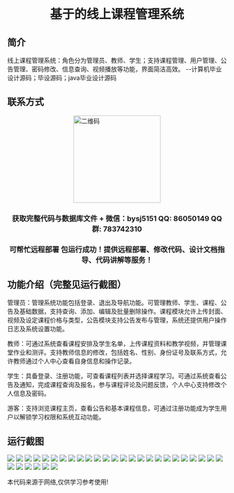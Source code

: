<p><h1 align="center">基于的线上课程管理系统</h1></p>

## 简介
线上课程管理系统：角色分为管理员、教师、学生；支持课程管理、用户管理、公告管理、密码修改、信息查询、视频播放等功能，界面简洁高效。    --计算机毕业设计源码；毕设源码；java毕业设计源码


## 联系方式
<img src="https://bs-1329754181.cos.ap-shanghai.myqcloud.com/wx.jpg" alt="二维码" style="display: block; margin: 0 auto;" width="200px">
<p><h3 align="center">获取完整代码与数据库文件 + 微信：bysj5151 QQ: 86050149 QQ群: 783742310</h3></p>
<p><h3 align="center">可帮忙远程部署 包运行成功！提供远程部署、修改代码、设计文档指导、代码讲解等服务！</h3></p>

## 功能介绍（完整见运行截图）
管理员：管理系统功能包括登录、退出及导航功能。可管理教师、学生、课程、公告及基础数据，支持查询、添加、编辑及批量删除操作。课程模块允许上传封面、视频及设定课程价格与类型，公告模块支持公告发布与管理，系统还提供用户操作日志及系统设置功能。

教师：可通过系统查看课程安排及学生名单，上传课程资料和教学视频，并管理课堂作业和测评。支持教师信息的修改，包括姓名、性别、身份证号及联系方式，允许教师通过个人中心查看自身信息和操作记录。

学生：具备登录、注册功能，可查看课程列表并选择课程学习。可通过系统查看公告及通知，完成课程查询及报名，参与课程评论及问题反馈，个人中心支持修改个人信息及密码。

游客：支持浏览课程主页，查看公告和基本课程信息，可通过注册功能成为学生用户以解锁学习权限和系统互动功能。


## 运行截图
![](https://bs-1329754181.cos.ap-shanghai.myqcloud.com/ssm/OnlineCourseManagementSystem1/img/001.jpg)
![](https://bs-1329754181.cos.ap-shanghai.myqcloud.com/ssm/OnlineCourseManagementSystem1/img/002.jpg)
![](https://bs-1329754181.cos.ap-shanghai.myqcloud.com/ssm/OnlineCourseManagementSystem1/img/003.jpg)
![](https://bs-1329754181.cos.ap-shanghai.myqcloud.com/ssm/OnlineCourseManagementSystem1/img/004.jpg)
![](https://bs-1329754181.cos.ap-shanghai.myqcloud.com/ssm/OnlineCourseManagementSystem1/img/005.jpg)
![](https://bs-1329754181.cos.ap-shanghai.myqcloud.com/ssm/OnlineCourseManagementSystem1/img/006.jpg)
![](https://bs-1329754181.cos.ap-shanghai.myqcloud.com/ssm/OnlineCourseManagementSystem1/img/007.jpg)
![](https://bs-1329754181.cos.ap-shanghai.myqcloud.com/ssm/OnlineCourseManagementSystem1/img/008.jpg)
![](https://bs-1329754181.cos.ap-shanghai.myqcloud.com/ssm/OnlineCourseManagementSystem1/img/009.jpg)
![](https://bs-1329754181.cos.ap-shanghai.myqcloud.com/ssm/OnlineCourseManagementSystem1/img/010.jpg)
![](https://bs-1329754181.cos.ap-shanghai.myqcloud.com/ssm/OnlineCourseManagementSystem1/img/011.jpg)
![](https://bs-1329754181.cos.ap-shanghai.myqcloud.com/ssm/OnlineCourseManagementSystem1/img/012.jpg)
![](https://bs-1329754181.cos.ap-shanghai.myqcloud.com/ssm/OnlineCourseManagementSystem1/img/013.jpg)
![](https://bs-1329754181.cos.ap-shanghai.myqcloud.com/ssm/OnlineCourseManagementSystem1/img/014.jpg)
![](https://bs-1329754181.cos.ap-shanghai.myqcloud.com/ssm/OnlineCourseManagementSystem1/img/015.jpg)
![](https://bs-1329754181.cos.ap-shanghai.myqcloud.com/ssm/OnlineCourseManagementSystem1/img/016.jpg)
![](https://bs-1329754181.cos.ap-shanghai.myqcloud.com/ssm/OnlineCourseManagementSystem1/img/017.jpg)
![](https://bs-1329754181.cos.ap-shanghai.myqcloud.com/ssm/OnlineCourseManagementSystem1/img/018.jpg)
![](https://bs-1329754181.cos.ap-shanghai.myqcloud.com/ssm/OnlineCourseManagementSystem1/img/019.jpg)
![](https://bs-1329754181.cos.ap-shanghai.myqcloud.com/ssm/OnlineCourseManagementSystem1/img/020.jpg)
![](https://bs-1329754181.cos.ap-shanghai.myqcloud.com/ssm/OnlineCourseManagementSystem1/img/021.jpg)
![](https://bs-1329754181.cos.ap-shanghai.myqcloud.com/ssm/OnlineCourseManagementSystem1/img/022.jpg)
![](https://bs-1329754181.cos.ap-shanghai.myqcloud.com/ssm/OnlineCourseManagementSystem1/img/023.jpg)
![](https://bs-1329754181.cos.ap-shanghai.myqcloud.com/ssm/OnlineCourseManagementSystem1/img/024.jpg)
![](https://bs-1329754181.cos.ap-shanghai.myqcloud.com/ssm/OnlineCourseManagementSystem1/img/025.jpg)
![](https://bs-1329754181.cos.ap-shanghai.myqcloud.com/ssm/OnlineCourseManagementSystem1/img/026.jpg)
![](https://bs-1329754181.cos.ap-shanghai.myqcloud.com/ssm/OnlineCourseManagementSystem1/img/027.jpg)
![](https://bs-1329754181.cos.ap-shanghai.myqcloud.com/ssm/OnlineCourseManagementSystem1/img/028.jpg)
![](https://bs-1329754181.cos.ap-shanghai.myqcloud.com/ssm/OnlineCourseManagementSystem1/img/029.jpg)
![](https://bs-1329754181.cos.ap-shanghai.myqcloud.com/ssm/OnlineCourseManagementSystem1/img/030.jpg)
![](https://bs-1329754181.cos.ap-shanghai.myqcloud.com/ssm/OnlineCourseManagementSystem1/img/031.jpg)

<p>本代码来源于网络,仅供学习参考使用!</p>
